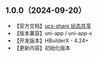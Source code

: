 ## 1.0.0（2024-09-20）
- 【官方文档】[ucs-share 状态共享](https://ucs.cloudsimpler.com/library/ucs-share)
- 【版本兼容】uni-app / uni-app-x
- 【开发版本】HBuilderX - 4.24+
- 【更新内容】初始化版本
